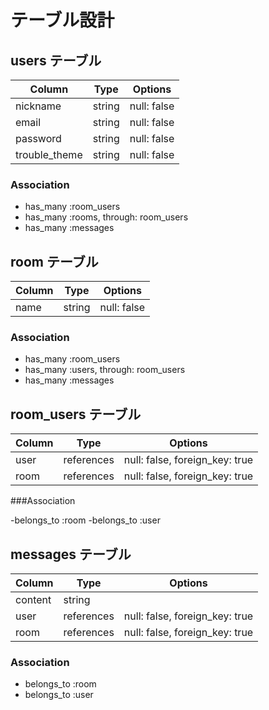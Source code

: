 # テーブル設計

## users テーブル
|  Column               |  Type    |  Options     |
|  -------------------  |  ------- |  ----------- |
|  nickname             |  string  |  null: false |
|  email                |  string  |  null: false |
|  password             |  string  |  null: false |
|  trouble_theme        |  string  |  null: false |


### Association

- has_many :room_users
- has_many :rooms, through: room_users
- has_many :messages

## room テーブル

|  Column    |  Type   |  Options     |
|  --------  |  ------ |  ----------- |
|  name      |  string |  null: false |

### Association

- has_many :room_users
- has_many :users, through: room_users
- has_many :messages

## room_users テーブル
| Column | Type       | Options                        |
| ------ | ---------- | ------------------------------ |
| user   | references | null: false, foreign_key: true |
| room   | references | null: false, foreign_key: true |

###Association

-belongs_to :room
-belongs_to :user

## messages テーブル

|  Column    |  Type       |  Options                         |
|  --------  |  ---------- |  ------------------------------- |
|  content   |  string     |                                  |
|  user      |  references |  null: false, foreign_key: true  |
|  room      |  references |  null: false, foreign_key: true  |

### Association

- belongs_to :room
- belongs_to :user